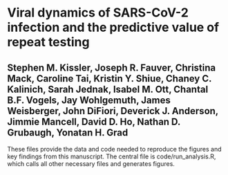 # Viral dynamics of SARS-CoV-2 infection and the predictive value of repeat testing
## Stephen M. Kissler, Joseph R. Fauver, Christina Mack, Caroline Tai, Kristin Y. Shiue, Chaney C. Kalinich, Sarah Jednak, Isabel M. Ott, Chantal B.F. Vogels, Jay Wohlgemuth, James Weisberger, John DiFiori, Deverick J. Anderson, Jimmie Mancell, David D. Ho, Nathan D. Grubaugh, Yonatan H. Grad

These files provide the data and code needed to reproduce the figures and key findings from this manuscript. The central file is code/run_analysis.R, which calls all other necessary files and generates figures. 